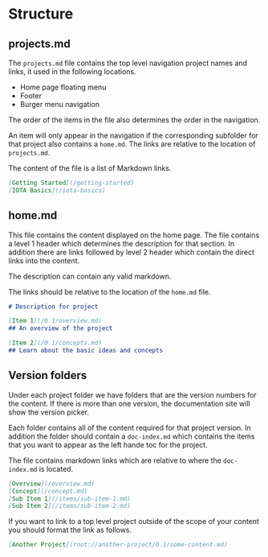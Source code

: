 # Structure

## projects.md

The `projects.md` file contains the top level navigation project names and links, it used in the following locations.

* Home page floating menu
* Footer
* Burger menu navigation

The order of the items in the file also determines the order in the navigation.

An item will only appear in the navigation if the corresponding subfolder for that project also contains a `home.md`. The links are relative to the location of `projects.md`.

The content of the file is a list of Markdown links.

```markdown
[Getting Started](/getting-started)
[IOTA Basics](/iota-basics)
```

## home.md

This file contains the content displayed on the home page. The file contains a level 1 header which determines the description for that section. In addition there are links followed by level 2 header which contain the direct links into the content.

The description can contain any valid markdown.

The links should be relative to the location of the `home.md` file.

```markdown
# Description for project

[Item 1](/0.1/overview.md)
## An overview of the project

[Item 2](/0.1/concepts.md)
## Learn about the basic ideas and concepts
```

## Version folders

Under each project folder we have folders that are the version numbers for the content. If there is more than one version, the documentation site will show the version picker.

Each folder contains all of the content required for that project version. In addition the folder should contain a `doc-index.md` which contains the items that you want to appear as the left hande toc for the project.

The file contains markdown links which are relative to where the `doc-index.md` is located.

```markdown
[Overview](/overview.md)
[Concept](/concept.md)
[Sub Item 1](/items/sub-item-1.md)
[Sub Item 2](/items/sub-item-2.md)
```

If you want to link to a top level project outside of the scope of your content you should format the link as follows.

```markdown
[Another Project](root://another-project/0.1/some-content.md)
```